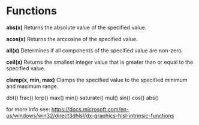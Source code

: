 # Functions

**abs(x)**
Returns the absolute value of the specified value.

**acos(x)**
Returns the arccosine of the specified value.

**all(x)**
Determines if all components of the specified value are non-zero.

**ceil(x)**
Returns the smallest integer value that is greater than or equal to the specified value.

**clamp(x, min, max)**
Clamps the specified value to the specified minimum and maximum range.

dot() frac() lerp() max() min() saturate() mul() sin() cos() abs()






for more info see:
https://docs.microsoft.com/en-us/windows/win32/direct3dhlsl/dx-graphics-hlsl-intrinsic-functions

